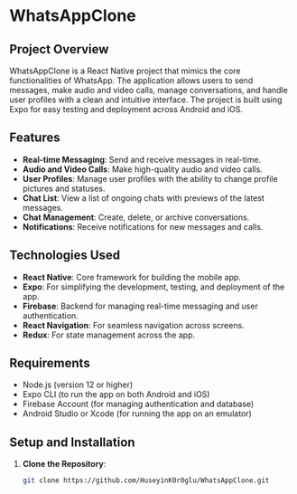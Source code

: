 # WhatsAppClone

## Project Overview
WhatsAppClone is a React Native project that mimics the core functionalities of WhatsApp. The application allows users to send messages, make audio and video calls, manage conversations, and handle user profiles with a clean and intuitive interface. The project is built using Expo for easy testing and deployment across Android and iOS.

## Features
- **Real-time Messaging**: Send and receive messages in real-time.
- **Audio and Video Calls**: Make high-quality audio and video calls.
- **User Profiles**: Manage user profiles with the ability to change profile pictures and statuses.
- **Chat List**: View a list of ongoing chats with previews of the latest messages.
- **Chat Management**: Create, delete, or archive conversations.
- **Notifications**: Receive notifications for new messages and calls.

## Technologies Used
- **React Native**: Core framework for building the mobile app.
- **Expo**: For simplifying the development, testing, and deployment of the app.
- **Firebase**: Backend for managing real-time messaging and user authentication.
- **React Navigation**: For seamless navigation across screens.
- **Redux**: For state management across the app.

## Requirements
- Node.js (version 12 or higher)
- Expo CLI (to run the app on both Android and iOS)
- Firebase Account (for managing authentication and database)
- Android Studio or Xcode (for running the app on an emulator)

## Setup and Installation

1. **Clone the Repository**:
   ```bash
   git clone https://github.com/HuseyinK0r0glu/WhatsAppClone.git
